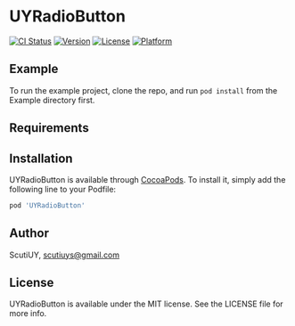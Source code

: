 # UYRadioButton

[![CI Status](https://img.shields.io/travis/ScutiUY/UYRadioButton.svg?style=flat)](https://travis-ci.org/ScutiUY/UYRadioButton)
[![Version](https://img.shields.io/cocoapods/v/UYRadioButton.svg?style=flat)](https://cocoapods.org/pods/UYRadioButton)
[![License](https://img.shields.io/cocoapods/l/UYRadioButton.svg?style=flat)](https://cocoapods.org/pods/UYRadioButton)
[![Platform](https://img.shields.io/cocoapods/p/UYRadioButton.svg?style=flat)](https://cocoapods.org/pods/UYRadioButton)

## Example

To run the example project, clone the repo, and run `pod install` from the Example directory first.

## Requirements

## Installation

UYRadioButton is available through [CocoaPods](https://cocoapods.org). To install
it, simply add the following line to your Podfile:

```ruby
pod 'UYRadioButton'
```

## Author

ScutiUY, scutiuys@gmail.com

## License

UYRadioButton is available under the MIT license. See the LICENSE file for more info.
